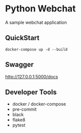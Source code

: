 Python Webchat
===

A sample webchat application

QuickStart
---
```
docker-compose up -d --build
```

Swagger
---
http://127.0.0.1:5000/docs

Developer Tools
---

* docker / docker-compose
* pre-commit
* black
* flake8
* pytest
